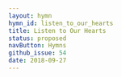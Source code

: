 ```yaml
---
layout: hymn
hymn_id: listen_to_our_hearts
title: Listen to Our Hearts
status: proposed
navButton: Hymns
github_issue: 54
date: 2018-09-27
---
```


